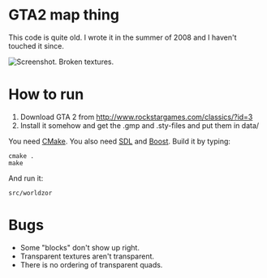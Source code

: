 # GTA2 map thing

This code is quite old. I wrote it in the summer of 2008 and I haven't touched it since.

![Screenshot. Broken textures.](http://imgur.com/ROJnA.png)

# How to run

1. Download GTA 2 from http://www.rockstargames.com/classics/?id=3
2. Install it somehow and get the .gmp and .sty-files and put them in data/

You need [CMake](http://www.cmake.org/). You also need [SDL](http://www.libsd.org/) and [Boost](http://www.boost.org/).
Build it by typing:

    cmake .
    make

And run it:

    src/worldzor

# Bugs

* Some "blocks" don't show up right.
* Transparent textures aren't transparent.
* There is no ordering of transparent quads.

